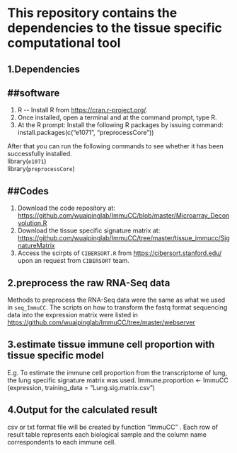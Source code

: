 This repository contains the dependencies to the tissue specific computational tool
=============

1.Dependencies
--------------
##software
---------
1.	R -- Install R from https://cran.r-project.org/.
2.	Once installed, open a terminal and at the command prompt, type R.
3.	At the R prompt: Install the following R packages by issuing command:
install.packages(c(“e1071”, “preprocessCore”))  

After that you can run the following commands to see whether it has been successfully installed.                       
 library(`e1071`)        
 library(`preprocessCore`) 
 
##Codes
----------------
1.	Download the code repository at: https://github.com/wuaipinglab/ImmuCC/blob/master/Microarray_Deconvolution.R
2.	Download the tissue specific signature matrix at: https://github.com/wuaipinglab/ImmuCC/tree/master/tissue_immucc/SignatureMatrix
3.	Access the scirpts of `CIBERSORT.R` from https://cibersort.stanford.edu/ upon an request from `CIBERSORT` team.

2.preprocess the raw RNA-Seq data
------------------------------------
Methods to preprocess the RNA-Seq data were the same as what we used in `seq_ImmuCC`. The scripts on how to transform the fastq format sequencing data into the expression matrix were listed in https://github.com/wuaipinglab/ImmuCC/tree/master/webserver

3.estimate tissue immune cell proportion with tissue specific model
------------------------------------------------------------------------------
E.g. To estimate the immune cell proportion from the transcriptome of lung, the lung specific signature matrix was used.
Immune.proportion <- ImmuCC (expression, training_data = ”Lung.sig.matrix.csv”)

4.Output for the calculated result
--------
csv or txt format file will be created by function “ImmuCC” . Each row of result table represents each biological sample and the column name correspondents to each immune cell. 
